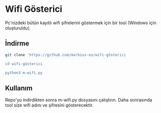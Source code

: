 # Wifi Gösterici

Pc'nizdeki bütün kayıtlı wifi şifrelerini göstermek için bir tool (Windows için oluşturuldu).

## İndirme 

```bash
git clone 'https://github.com/morbius-os/wifi-gösterici

cd wifi-gösterici

python3 m-wifi.py
```

## Kullanım

Repo'yu indirdikten sonra m-wifi.py dosyasını çalıştırın. Daha sonrasında tool size wifi adını ve şifresini gösterecektir.